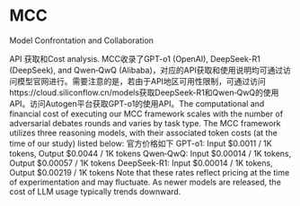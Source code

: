 # MCC
Model Confrontation and Collaboration


API 获取和Cost analysis. 
MCC收录了GPT-o1 (OpenAI), DeepSeek-R1 (DeepSeek), and Qwen‑QwQ (Alibaba)，对应的API获取和使用说明均可通过访问模型官网进行。需要注意的是，若由于API地区可用性限制，可通过访问https://cloud.siliconflow.cn/models获取DeepSeek-R1和Qwen‑QwQ的使用API。访问Autogen平台获取GPT-o1的使用API。The computational and financial cost of executing our MCC framework scales with the number of adversarial debates rounds and varies by task type. The MCC framework utilizes three reasoning models, with their associated token costs (at the time of our study) listed below: 官方价格如下
GPT-o1: Input $0.0011 / 1K tokens, Output $0.0044 / 1K tokens
Qwen‑QwQ: Input $0.00014 / 1K tokens, Output $0.00057 / 1K tokens
DeepSeek-R1: Input $0.00014 / 1K tokens, Output $0.00219 / 1K tokens
Note that these rates reflect pricing at the time of experimentation and may fluctuate. As newer models are released, the cost of LLM usage typically trends downward.
